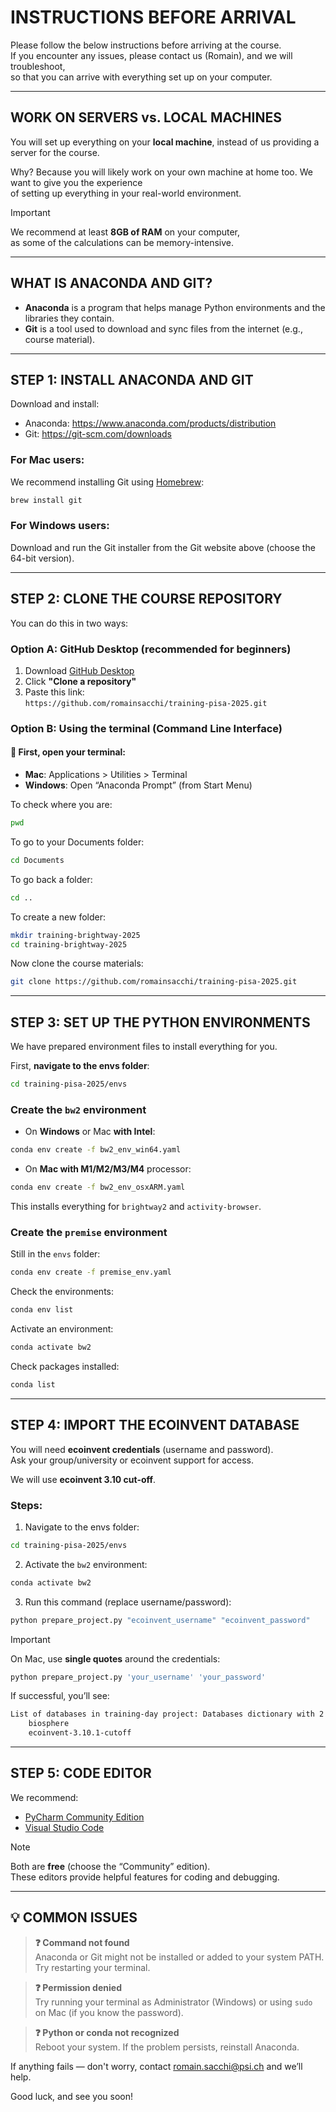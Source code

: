
# INSTRUCTIONS BEFORE ARRIVAL

Please follow the below instructions before arriving at the course.  
If you encounter any issues, please contact us (Romain), and we will troubleshoot,  
so that you can arrive with everything set up on your computer.

---

## WORK ON SERVERS vs. LOCAL MACHINES

You will set up everything on your **local machine**, instead of us providing a server for the course.

Why? Because you will likely work on your own machine at home too. We want to give you the experience  
of setting up everything in your real-world environment.

> [!IMPORTANT]  
> We recommend at least **8GB of RAM** on your computer,  
> as some of the calculations can be memory-intensive.

---

## WHAT IS ANACONDA AND GIT?

- **Anaconda** is a program that helps manage Python environments and the libraries they contain.
- **Git** is a tool used to download and sync files from the internet (e.g., course material).

---

## STEP 1: INSTALL ANACONDA AND GIT

Download and install:

- Anaconda: https://www.anaconda.com/products/distribution  
- Git: https://git-scm.com/downloads

### For Mac users:

We recommend installing Git using [Homebrew](https://brew.sh):

```bash
brew install git
```

### For Windows users:

Download and run the Git installer from the Git website above (choose the 64-bit version).

---

## STEP 2: CLONE THE COURSE REPOSITORY

You can do this in two ways:

### Option A: GitHub Desktop (recommended for beginners)

1. Download [GitHub Desktop](https://desktop.github.com/download/)
2. Click **"Clone a repository"**
3. Paste this link:  
   `https://github.com/romainsacchi/training-pisa-2025.git`

### Option B: Using the terminal (Command Line Interface)

#### 📍 First, open your terminal:

- **Mac**: Applications > Utilities > Terminal
- **Windows**: Open “Anaconda Prompt” (from Start Menu)

To check where you are:

```bash
pwd
```

To go to your Documents folder:

```bash
cd Documents
```

To go back a folder:

```bash
cd ..
```

To create a new folder:

```bash
mkdir training-brightway-2025
cd training-brightway-2025
```

Now clone the course materials:

```bash
git clone https://github.com/romainsacchi/training-pisa-2025.git
```

---

## STEP 3: SET UP THE PYTHON ENVIRONMENTS

We have prepared environment files to install everything for you.

First, **navigate to the envs folder**:

```bash
cd training-pisa-2025/envs
```

### Create the `bw2` environment

- On **Windows** or Mac **with Intel**:

```bash
conda env create -f bw2_env_win64.yaml
```

- On **Mac with M1/M2/M3/M4** processor:

```bash
conda env create -f bw2_env_osxARM.yaml
```

This installs everything for `brightway2` and `activity-browser`.

### Create the `premise` environment

Still in the `envs` folder:

```bash
conda env create -f premise_env.yaml
```

Check the environments:

```bash
conda env list
```

Activate an environment:

```bash
conda activate bw2
```

Check packages installed:

```bash
conda list
```

---

## STEP 4: IMPORT THE ECOINVENT DATABASE

You will need **ecoinvent credentials** (username and password).  
Ask your group/university or ecoinvent support for access.

We will use **ecoinvent 3.10 cut-off**.

### Steps:

1. Navigate to the envs folder:

```bash
cd training-pisa-2025/envs
```

2. Activate the `bw2` environment:

```bash
conda activate bw2
```

3. Run this command (replace username/password):

```bash
python prepare_project.py "ecoinvent_username" "ecoinvent_password"
```

> [!IMPORTANT]  
> On Mac, use **single quotes** around the credentials:
>
> ```bash
> python prepare_project.py 'your_username' 'your_password'
> ```

If successful, you’ll see:

```bash
List of databases in training-day project: Databases dictionary with 2 object(s):
    biosphere
    ecoinvent-3.10.1-cutoff
```

---

## STEP 5: CODE EDITOR

We recommend:

- [PyCharm Community Edition](https://www.jetbrains.com/de-de/pycharm/download/)
- [Visual Studio Code](https://code.visualstudio.com)

> [!NOTE]  
> Both are **free** (choose the “Community” edition).  
> These editors provide helpful features for coding and debugging.

---

## 💡 COMMON ISSUES

> **❓ Command not found**  
> Anaconda or Git might not be installed or added to your system PATH. Try restarting your terminal.

> **❓ Permission denied**  
> Try running your terminal as Administrator (Windows) or using `sudo` on Mac (if you know the password).

> **❓ Python or conda not recognized**  
> Reboot your system. If the problem persists, reinstall Anaconda.

If anything fails — don't worry, contact [romain.sacchi@psi.ch](mailto:romain.sacchi@psi.ch) and we’ll help.

Good luck, and see you soon!
